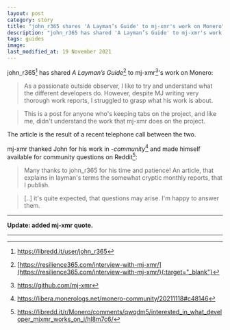 ```yaml
---
layout: post
category: story
title: "john_r365 shares 'A Layman’s Guide' to mj-xmr's work on Monero"
description: "john_r365 has shared 'A Layman’s Guide' to mj-xmr's work on Monero."
tags: guides
image: 
last_modified_at: 19 November 2021
---
```


john_r365[^1] has shared *A Layman’s Guide*[^2] to mj-xmr[^3]'s work on Monero:

> As a passionate outside observer, I like to try and understand what the different developers do. However, despite MJ writing very thorough work reports, I struggled to grasp what his work is about.

> This is a post for anyone who's keeping tabs on the project, and like me, didn't understand the work that mj-xmr does on the project.

The article is the result of a recent telephone call between the two. 

mj-xmr thanked John for his work in *-community*[^4] and made himself available for community questions on Reddit[^5]:

> Many thanks to john_r365 for his time and patience! An article, that explains in layman's terms the somewhat cryptic monthly reports, that I publish.

> [..] it's quite expected, that questions may arise. I'm happy to answer them.

---

**Update: added mj-xmr quote.**

---

[^1]: https://libredd.it/user/john_r365
[^2]: [https://resilience365.com/interview-with-mj-xmr/](https://resilience365.com/interview-with-mj-xmr/){:target="_blank"}
[^3]: https://github.com/mj-xmr
[^4]: https://libera.monerologs.net/monero-community/20211118#c48146
[^5]: https://libredd.it/r/Monero/comments/qwqdm5/interested_in_what_developer_mjxmr_works_on_i/hl8m7c6/
